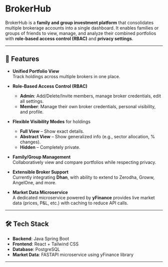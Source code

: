 # BrokerHub

BrokerHub is a **family and group investment platform** that consolidates multiple brokerage accounts into a single dashboard. It enables families or groups of friends to view, manage, and analyze their combined portfolios with **role-based access control (RBAC)** and **privacy settings**.

---

## 🚀 Features

- **Unified Portfolio View**  
  Track holdings across multiple brokers in one place.

- **Role-Based Access Control (RBAC)**

  - **Admin**: Add/Delete/Invite members, manage broker credentials, edit all settings.
  - **Member**: Manage their own broker credentials, personal visibility, and profile.

- **Flexible Visibility Modes** for holdings

  - **Full View** – Show exact details.
  - **Abstract View** – Show generalized info (e.g., sector allocation, % changes).
  - **Hidden** – Completely private.

- **Family/Group Management**  
  Collaboratively view and compare portfolios while respecting privacy.

- **Extensible Broker Support**  
  Currently integrating **Dhan**, with ability to extend to Zerodha, Groww, AngelOne, and more.

- **Market Data Microservice**  
  A dedicated microservice powered by **yFinance** provides live market data (prices, P&L, etc.) with caching to reduce API calls.

---

## 🛠️ Tech Stack

- **Backend**: Java Spring Boot
- **Frontend**: React + Tailwind CSS
- **Database**: PostgreSQL
- **Market Data**: FASTAPI microservice using yFinance library

---
